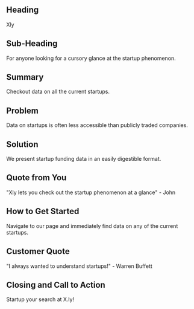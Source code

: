 ## Heading ##
  Xly

## Sub-Heading ##
  For anyone looking for a cursory glance at the startup phenomenon.

## Summary ##
  Checkout data on all the current startups.

## Problem ##
  Data on startups is often less accessible than publicly traded companies.

## Solution ##
  We present startup funding data in an easily digestible format.

## Quote from You ##
  "Xly lets you check out the startup phenomenon at a glance" - John

## How to Get Started ##
  Navigate to our page and immediately find data on any of the current startups.

## Customer Quote ##
  "I always wanted to understand startups!" - Warren Buffett

## Closing and Call to Action ##
  Startup your search at X.ly!
